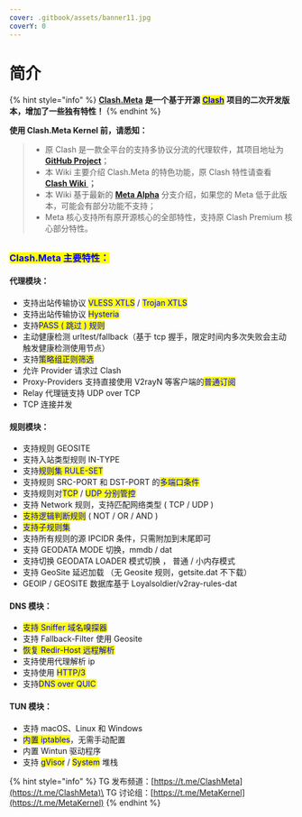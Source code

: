 ```yaml
---
cover: .gitbook/assets/banner11.jpg
coverY: 0
---
```


# 简介

{% hint style="info" %}
[**Clash.Meta**](https://github.com/MetaCubeX/Clash.Meta/tree/Meta) **是一个基于开源** [<mark style="color:blue;">**Clash**</mark>](https://github.com/Dreamacro/clash) **项目的二次开发版本，增加了一些独有特性！**
{% endhint %}

**使用 Clash.Meta Kernel 前，请悉知：**

> * 原 Clash 是一款全平台的支持多协议分流的代理软件，其项目地址为  [**GitHub Project**](https://github.com/Dreamacro/clash)；
> * 本 Wiki 主要介绍 Clash.Meta 的特色功能，原 Clash 特性请查看 [**Clash Wiki** ](https://lancellc.gitbook.io/clash/)**；**
> * 本 Wiki 基于最新的 [**Meta Alpha**](https://github.com/MetaCubeX/Clash.Meta/tree/Alpha) 分支介绍，如果您的 Meta 低于此版本，可能会有部分功能不支持；
> * Meta 核心支持所有原开源核心的全部特性，支持原 Clash Premium 核心部分特性。

##

### <mark style="color:blue;">Clash.Meta 主要特性：</mark>

#### **代理模块：**

* 支持出站传输协议 <mark style="color:blue;">VLESS XTLS</mark> / <mark style="color:blue;">Trojan XTLS</mark>
* 支持出站传输协议 <mark style="color:blue;">Hysteria</mark>
* 支持<mark style="color:blue;">PASS ( 跳过 ) 规则</mark>
* 主动健康检测 urltest/fallback（基于 tcp 握手，限定时间内多次失败会主动触发健康检测使用节点）
* 支持<mark style="color:blue;">策略组正则筛选</mark>
* 允许 Provider 请求过 Clash
* Proxy-Providers 支持直接使用 V2rayN 等客户端的<mark style="color:blue;">普通订阅</mark>
* Relay 代理链支持 UDP over TCP
* TCP 连接并发

#### 规则模块：

* 支持规则 GEOSITE
* 支持入站类型规则 IN-TYPE
* 支持<mark style="color:blue;">规则集 RULE-SET</mark>
* 支持规则 SRC-PORT 和 DST-PORT 的<mark style="color:blue;">多端口条件</mark>
* 支持规则对<mark style="color:blue;">TCP</mark> / <mark style="color:blue;">UDP 分别管控</mark>
* 支持 Network 规则，支持匹配网络类型 ( TCP / UDP )
* <mark style="color:blue;">支持逻辑判断规则</mark> ( NOT / OR / AND )
* <mark style="color:blue;">支持子规则集</mark>
* 支持所有规则的源 IPCIDR 条件，只需附加到末尾即可
* 支持 GEODATA MODE 切换，mmdb / dat
* 支持切换 GEODATA LOADER 模式切换 ， 普通 / 小内存模式
* 支持 GeoSite 延迟加载 （无 Geosite 规则，getsite.dat 不下载）
* GEOIP / GEOSITE 数据库基于 Loyalsoldier/v2ray-rules-dat

#### DNS 模块：

* <mark style="color:blue;">支持 Sniffer 域名嗅探器</mark>
* 支持 Fallback-Filter 使用 Geosite
* <mark style="color:blue;">恢复 Redir-Host 远程解析</mark>
* 支持使用代理解析 ip
* 支持使用 <mark style="color:blue;">HTTP/3</mark>
* 支持<mark style="color:blue;">DNS over QUIC</mark>

#### TUN 模块：

* 支持 macOS、Linux 和 Windows
* <mark style="color:blue;">内置 iptables</mark>，无需手动配置
* 内置 Wintun 驱动程序
* 支持 <mark style="color:blue;">gVisor</mark> / <mark style="color:blue;">System</mark> 堆栈

{% hint style="info" %}
TG 发布频道：[https://t.me/ClashMeta](https://t.me/ClashMeta)\
TG 讨论组：[https://t.me/MetaKernel](https://t.me/MetaKernel)
{% endhint %}
